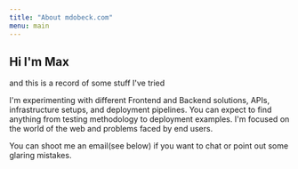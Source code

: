 ```yaml
---
title: "About mdobeck.com"
menu: main 
---
```


## Hi I'm Max
and this is a record of some stuff I've tried

I'm experimenting with different Frontend and Backend solutions, APIs, infrastructure setups, and deployment pipelines. You can expect to find anything from testing methodology to deployment examples. I'm focused on the world of the web and problems faced by end users.

You can shoot me an email(see below) if you want to chat or point out some glaring mistakes.
